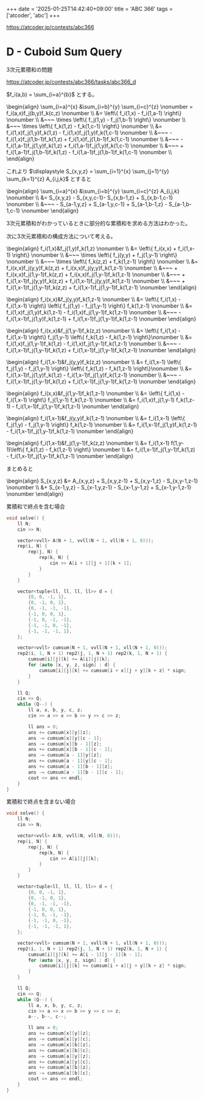 +++
date = '2025-01-25T14:42:40+09:00'
title = 'ABC 366'
tags = ['atcoder', 'abc']
+++

<https://atcoder.jp/contests/abc366>

# D - Cuboid Sum Query

3次元累積和の問題

<https://atcoder.jp/contests/abc366/tasks/abc366_d>

$f_i(a,b) = \sum_{i=a}^{b}$ とする。

\begin{align}
    \sum_{i=a}^{x} &\sum_{i=b}^{y} \sum_{i=c}^{z} \nonumber = f_i(a,x)f_j(b,y)f_k(c,z) \nonumber \\\\
        &= \left\\{ f_i(1,x) - f_i(1,a-1) \right\\} \nonumber \\\\
            &~~~ \times \left\\{ f_j(1,y) - f_j(1,b-1) \right\\} \nonumber \\\\
            &~~~ \times \left\\{ f_k(1,z) - f_k(1,c-1) \right\\} \nonumber  \\\\
        &= f_i(1,x)f_j(1,y)f_k(1,z) - f_i(1,x)f_j(1,y)f_k(1,c-1) \nonumber \\\\
        &~~~ - f_i(1,x)f_j(1,b-1)f_k(1,z) + f_i(1,x)f_j(1,b-1)f_k(1,c-1) \nonumber \\\\
        &~~~ - f_i(1,a-1)f_j(1,y)f_k(1,z) + f_i(1,a-1)f_j(1,y)f_k(1,c-1) \nonumber \\\\
        &~~~ + f_i(1,a-1)f_j(1,b-1)f_k(1,z) - f_i(1,a-1)f_j(1,b-1)f_k(1,c-1) \nonumber \\\\
\end{align}

これより $\displaystyle S_{x,y,z} = \sum_{i=1}^{x} \sum_{j=1}^{y} \sum_{k=1}^{z} A_{i,j,k}$ とすると

\begin{align}
    \sum_{i=a}^{x} &\sum_{i=b}^{y} \sum_{i=c}^{z} A_{i,j,k} \nonumber \\\\
        &= S_{x,y,z} - S_{x,y,c-1}- S_{x,b-1,z} + S_{x,b-1,c-1} \nonumber \\\\
        &~~~ - S_{a-1,y,z} + S_{a-1,y,c-1} + S_{a-1,b-1,z} - S_{a-1,b-1,c-1} \nonumber
\end{align}

3次元累積和がわかっているときに部分的な累積和を求める方法はわかった。

次に3次元累積和の構成方法について考える。

\begin{align}
    f_i(1,x)&f_j(1,y)f_k(1,z) \nonumber \\\\
        &= \left\\{ f_i(x,x) + f_i(1,x-1) \right\\} \nonumber \\\\
            &~~~ \times \left\\{ f_j(y,y) + f_j(1,y-1) \right\\} \nonumber \\\\
            &~~~ \times \left\\{ f_k(z,z) + f_k(1,z-1) \right\\} \nonumber  \\\\
        &= f_i(x,x)f_j(y,y)f_k(z,z) + f_i(x,x)f_j(y,y)f_k(1,z-1) \nonumber \\\\
        &~~~ + f_i(x,x)f_j(1,y-1)f_k(z,z) + f_i(x,x)f_j(1,y-1)f_k(1,z-1) \nonumber \\\\
        &~~~ + f_i(1,x-1)f_j(y,y)f_k(z,z) + f_i(1,x-1)f_j(y,y)f_k(1,z-1) \nonumber \\\\
        &~~~ + f_i(1,x-1)f_j(1,y-1)f_k(z,z) + f_i(1,x-1)f_j(1,y-1)f_k(1,z-1) \nonumber
\end{align}

\begin{align}
    f_i(x,x)&f_j(y,y)f_k(1,z-1) \nonumber \\\\
        &= \left\\{ f_i(1,x) - f_i(1,x-1) \right\\} \left\\{ f_j(1,y) - f_j(1,y-1) \right\\} f_k(1,z-1) \nonumber \\\\
        &= f_i(1,x)f_j(1,y)f_k(1,z-1) - f_i(1,x)f_j(1,y-1)f_k(1,z-1) \nonumber \\\\
        &~~~ - f_i(1,x-1)f_j(1,y)f_k(1,z-1) + f_i(1,x-1)f_j(1,y-1)f_k(1,z-1) \nonumber
\end{align}

\begin{align}
    f_i(x,x)&f_j(1,y-1)f_k(z,z) \nonumber \\\\
        &= \left\\{ f_i(1,x) - f_i(1,x-1) \right\\} f_j(1,y-1) \left\\{ f_k(1,z) - f_k(1,z-1) \right\\}\nonumber \\\\
        &= f_i(1,x)f_j(1,y-1)f_k(1,z) - f_i(1,x)f_j(1,y-1)f_k(1,z-1) \nonumber \\\\
        &~~~ - f_i(1,x-1)f_j(1,y-1)f_k(1,z) + f_i(1,x-1)f_j(1,y-1)f_k(1,z-1) \nonumber
\end{align}

\begin{align}
    f_i(1,x-1)&f_j(y,y)f_k(z,z) \nonumber \\\\
        &= f_i(1,x-1) \left\\{ f_j(1,y) - f_j(1,y-1) \right\\} \left\\{ f_k(1,z) - f_k(1,z-1) \right\\}\nonumber \\\\
        &= f_i(1,x-1)f_j(1,y)f_k(1,z) - f_i(1,x-1)f_j(1,y)f_k(1,z-1) \nonumber \\\\
        &~~~ - f_i(1,x-1)f_j(1,y-1)f_k(1,z) + f_i(1,x-1)f_j(1,y-1)f_k(1,z-1) \nonumber
\end{align}

\begin{align}
    f_i(x,x)&f_j(1,y-1)f_k(1,z-1) \nonumber \\\\
        &= \left\\{ f_i(1,x) - f_i(1,x-1) \right\\} f_j(1,y-1) f_k(1,z-1) \nonumber \\\\
        &= f_i(1,x)f_j(1,y-1) f_k(1,z-1) - f_i(1,x-1)f_j(1,y-1)f_k(1,z-1) \nonumber
\end{align}

\begin{align}
    f_i(1,x-1)&f_j(y,y)f_k(1,z-1) \nonumber \\\\
        &= f_i(1,x-1) \left\\{ f_j(1,y) - f_j(1,y-1) \right\\} f_k(1,z-1) \nonumber \\\\
        &= f_i(1,x-1)f_j(1,y)f_k(1,z-1) - f_i(1,x-1)f_j(1,y-1)f_k(1,z-1) \nonumber
\end{align}

\begin{align}
    f_i(1,x-1)&f_j(1,y-1)f_k(z,z) \nonumber \\\\
        &= f_i(1,x-1) f(1,y-1)\left\\{ f_k(1,z) - f_k(1,z-1) \right\\} \nonumber \\\\
        &= f_i(1,x-1)f_j(1,y-1)f_k(1,z) - f_i(1,x-1)f_j(1,y-1)f_k(1,z-1) \nonumber
\end{align}

まとめると

\begin{align}
    S_{x,y,z} &= A_{x,y,z} + S_{x,y,z-1} + S_{x,y-1,z} - S_{x,y-1,z-1} \nonumber \\\\
              &+ S_{x-1,y,z} - S_{x-1,y,z-1} - S_{x-1,y-1,z} + S_{x-1,y-1,z-1} \nonumber
\end{align}

累積和で終点を含む場合

```cpp
void solve() {
    ll N;
    cin >> N;

    vector<vvll> A(N + 1, vvll(N + 1, vll(N + 1, 0)));
    rep(i, N) {
        rep(j, N) {
            rep(k, N) {
                cin >> A[i + 1][j + 1][k + 1];
            }
        }
    }

    vector<tuple<ll, ll, ll, ll>> d = {
        {0, 0, -1, 1},
        {0, -1, 0, 1},
        {0, -1, -1, -1},
        {-1, 0, 0, 1},
        {-1, 0, -1, -1},
        {-1, -1, 0, -1},
        {-1, -1, -1, 1},
    };

    vector<vvll> cumsum(N + 1, vvll(N + 1, vll(N + 1, 0)));
    rep2(i, 1, N + 1) rep2(j, 1, N + 1) rep2(k, 1, N + 1) {
        cumsum[i][j][k] += A[i][j][k];
        for (auto [x, y, z, sign] : d) {
            cumsum[i][j][k] += cumsum[i + x][j + y][k + z] * sign;
        }
    }

    ll Q;
    cin >> Q;
    while (Q--) {
        ll a, x, b, y, c, z;
        cin >> a >> x >> b >> y >> c >> z;

        ll ans = 0;
        ans += cumsum[x][y][z];
        ans -= cumsum[x][y][c - 1];
        ans -= cumsum[x][b - 1][z];
        ans += cumsum[x][b - 1][c - 1];
        ans -= cumsum[a - 1][y][z];
        ans += cumsum[a - 1][y][c - 1];
        ans += cumsum[a - 1][b - 1][z];
        ans -= cumsum[a - 1][b - 1][c - 1];
        cout << ans << endl;
    }
}
```

累積和で終点を含まない場合

```cpp
void solve() {
    ll N;
    cin >> N;

    vector<vvll> A(N, vvll(N, vll(N, 0)));
    rep(i, N) {
        rep(j, N) {
            rep(k, N) {
                cin >> A[i][j][k];
            }
        }
    }

    vector<tuple<ll, ll, ll, ll>> d = {
        {0, 0, -1, 1},
        {0, -1, 0, 1},
        {0, -1, -1, -1},
        {-1, 0, 0, 1},
        {-1, 0, -1, -1},
        {-1, -1, 0, -1},
        {-1, -1, -1, 1},
    };

    vector<vvll> cumsum(N + 1, vvll(N + 1, vll(N + 1, 0)));
    rep2(i, 1, N + 1) rep2(j, 1, N + 1) rep2(k, 1, N + 1) {
        cumsum[i][j][k] += A[i - 1][j - 1][k - 1];
        for (auto [x, y, z, sign] : d) {
            cumsum[i][j][k] += cumsum[i + x][j + y][k + z] * sign;
        }
    }

    ll Q;
    cin >> Q;
    while (Q--) {
        ll a, x, b, y, c, z;
        cin >> a >> x >> b >> y >> c >> z;
        a--, b--, c--;

        ll ans = 0;
        ans += cumsum[x][y][z];
        ans -= cumsum[x][y][c];
        ans -= cumsum[x][b][z];
        ans += cumsum[x][b][c];
        ans -= cumsum[a][y][z];
        ans += cumsum[a][y][c];
        ans += cumsum[a][b][z];
        ans -= cumsum[a][b][c];
        cout << ans << endl;
    }
}
```
